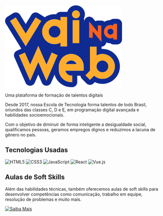 ![Vai na Web Logo](./logo-vnw.svg)

Uma plataforma de formação de talentos digitais

Desde 2017, nossa Escola de Tecnologia forma talentos de todo Brasil, oriundos das classes C, D e E, em programação digital avançada e habilidades socioemocionais.

Com o objetivo de diminuir de forma inteligente a desigualdade social, qualificamos pessoas, geramos empregos dignos e reduzimos a lacuna de gênero no país.

## Tecnologias Usadas

![HTML5](https://img.icons8.com/color/48/000000/html-5.png)
![CSS3](https://img.icons8.com/color/48/000000/css3.png)
![JavaScript](https://img.icons8.com/color/48/000000/javascript.png)
![React](https://img.icons8.com/color/48/000000/react-native.png)
![Vue.js](https://img.icons8.com/color/48/000000/vue-js.png)

## Aulas de Soft Skills

Além das habilidades técnicas, também oferecemos aulas de soft skills para desenvolver competências como comunicação, trabalho em equipe, resolução de problemas e muito mais.

[![Saiba Mais](https://img.shields.io/badge/Saiba_Mais-FFD700?style=for-the-badge&logo=web&logoColor=000000)](https://vainaweb.com.br/)
